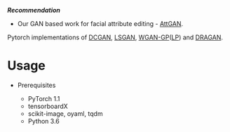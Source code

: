 ***Recommendation***

- Our GAN based work for facial attribute editing - [AttGAN](https://github.com/LynnHo/AttGAN-Tensorflow).


Pytorch implementations of [DCGAN](https://arxiv.org/abs/1511.06434), [LSGAN](https://arxiv.org/abs/1611.04076), [WGAN-GP](http://arxiv.org/abs/1704.00028)([LP](https://arxiv.org/abs/1709.08894)) and [DRAGAN](https://arxiv.org/abs/1705.07215v5).



# Usage

- Prerequisites

    - PyTorch 1.1
    - tensorboardX
    - scikit-image, oyaml, tqdm
    - Python 3.6


